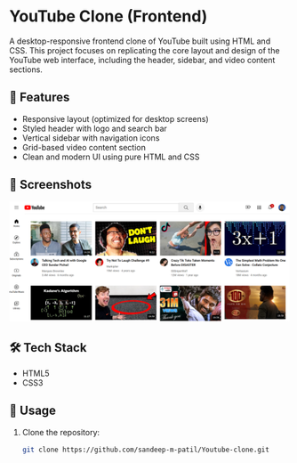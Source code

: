 # YouTube Clone (Frontend)

A desktop-responsive frontend clone of YouTube built using HTML and CSS. This project focuses on replicating the core layout and design of the YouTube web interface, including the header, sidebar, and video content sections.

## 🚀 Features

- Responsive layout (optimized for desktop screens)
- Styled header with logo and search bar
- Vertical sidebar with navigation icons
- Grid-based video content section
- Clean and modern UI using pure HTML and CSS


## 📸 Screenshots

![Screenshot Description](Screenshot/Screenshot.png)

## 🛠️ Tech Stack

- HTML5
- CSS3

## 📌 Usage

1. Clone the repository:
   ```bash
   git clone https://github.com/sandeep-m-patil/Youtube-clone.git

   ```

